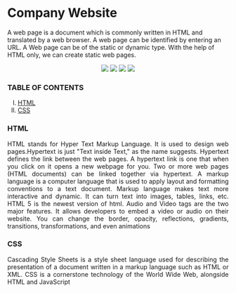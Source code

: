 <h1>Company Website</h1>
<p align="justify">
 
A web page is a document which is commonly written in HTML and translated by a web browser. A web page can be identified by entering an URL. A Web page can be of the static or dynamic type. With the help of HTML only, we can create static web pages.

</p>
<p align="center">
<img src="https://img.shields.io/badge/made%20by%20-Aarti-blue">
<img src="https://img.shields.io/badge/HTML-pink">
<img src="https://img.shields.io/badge/CSS-brightgreen">
 <img src="https://img.shields.io/badge/Web development -brown">


</p>



<h3> TABLE OF CONTENTS </h3>
<ol type="I">
    <li><a href="#intro"> HTML </a></li>
    <li><a href="#scope"> CSS </a></li>

 </ol>
 
<h3 id="intro">HTML </h3>
<p align="justify">
HTML stands for Hyper Text Markup Language. It is used to design web pages.Hypertext is just "Text inside Text," as the name suggests. Hypertext defines the link between the web pages. A hypertext link is one that when you click on it opens a new webpage for you. Two or more web pages (HTML documents) can be linked together via hypertext.
A markup language is a computer language that is used to apply layout and formatting conventions to a text document. Markup language makes text more interactive and dynamic. It can turn text into images, tables, links, etc.
HTML 5 is the newest version of html. Audio and Video tags are the two major features. It allows developers to embed a video or audio on their website. You can change the border, opacity, reflections, gradients, transitions, transformations, and even animations
 
</p>

<h3 id="scope">CSS </h3>
 <p align="justify">
 Cascading Style Sheets is a style sheet language used for describing the presentation of a document written in a markup language such as HTML or XML. CSS is a cornerstone technology of the World Wide Web, alongside HTML and JavaScript
</p>








